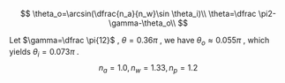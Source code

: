 $$
\theta_o=\arcsin(\dfrac{n_a}{n_w}\sin \theta_i)\\
\theta=\dfrac \pi2-\gamma-\theta_o\\
$$

Let $\gamma=\dfrac \pi{12}$ , $\theta=0.36\pi$ , we have $\theta_o\approx 0.055\pi$ , which yields $\theta_i=0.073\pi$ .
$$
n_a=1.0, n_w=1.33,n_p=1.2
$$
